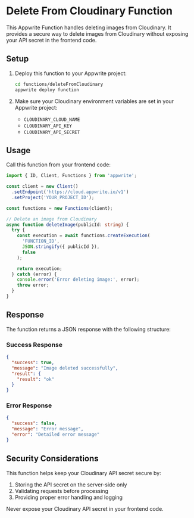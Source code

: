 # Delete From Cloudinary Function

This Appwrite Function handles deleting images from Cloudinary. It provides a secure way to delete images from Cloudinary without exposing your API secret in the frontend code.

## Setup

1. Deploy this function to your Appwrite project:

   ```bash
   cd functions/deleteFromCloudinary
   appwrite deploy function
   ```

2. Make sure your Cloudinary environment variables are set in your Appwrite project:
   - `CLOUDINARY_CLOUD_NAME`
   - `CLOUDINARY_API_KEY`
   - `CLOUDINARY_API_SECRET`

## Usage

Call this function from your frontend code:

```typescript
import { ID, Client, Functions } from 'appwrite';

const client = new Client()
  .setEndpoint('https://cloud.appwrite.io/v1')
  .setProject('YOUR_PROJECT_ID');

const functions = new Functions(client);

// Delete an image from Cloudinary
async function deleteImage(publicId: string) {
  try {
    const execution = await functions.createExecution(
      'FUNCTION_ID',
      JSON.stringify({ publicId }),
      false
    );

    return execution;
  } catch (error) {
    console.error('Error deleting image:', error);
    throw error;
  }
}
```

## Response

The function returns a JSON response with the following structure:

### Success Response

```json
{
  "success": true,
  "message": "Image deleted successfully",
  "result": {
    "result": "ok"
  }
}
```

### Error Response

```json
{
  "success": false,
  "message": "Error message",
  "error": "Detailed error message"
}
```

## Security Considerations

This function helps keep your Cloudinary API secret secure by:

1. Storing the API secret on the server-side only
2. Validating requests before processing
3. Providing proper error handling and logging

Never expose your Cloudinary API secret in your frontend code.
